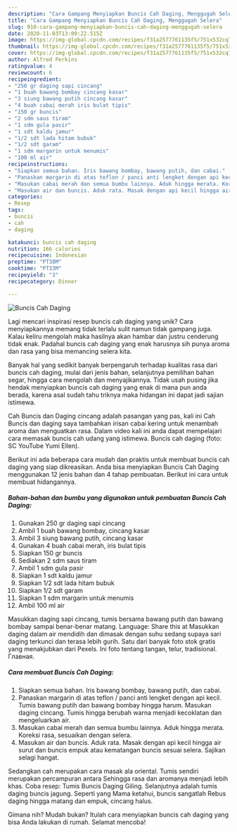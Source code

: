 ```yaml
---
description: "Cara Gampang Menyiapkan Buncis Cah Daging, Menggugah Selera"
title: "Cara Gampang Menyiapkan Buncis Cah Daging, Menggugah Selera"
slug: 910-cara-gampang-menyiapkan-buncis-cah-daging-menggugah-selera
date: 2020-11-03T13:09:22.515Z
image: https://img-global.cpcdn.com/recipes/f31a2577761135f5/751x532cq70/buncis-cah-daging-foto-resep-utama.jpg
thumbnail: https://img-global.cpcdn.com/recipes/f31a2577761135f5/751x532cq70/buncis-cah-daging-foto-resep-utama.jpg
cover: https://img-global.cpcdn.com/recipes/f31a2577761135f5/751x532cq70/buncis-cah-daging-foto-resep-utama.jpg
author: Alfred Perkins
ratingvalue: 4
reviewcount: 6
recipeingredient:
- "250 gr daging sapi cincang"
- "1 buah bawang bombay cincang kasar"
- "3 siung bawang putih cincang kasar"
- "4 buah cabai merah iris bulat tipis"
- "150 gr buncis"
- "2 sdm saus tiram"
- "1 sdm gula pasir"
- "1 sdt kaldu jamur"
- "1/2 sdt lada hitam bubuk"
- "1/2 sdt garam"
- "1 sdm margarin untuk menumis"
- "100 ml air"
recipeinstructions:
- "Siapkan semua bahan. Iris bawang bombay, bawang putih, dan cabai."
- "Panaskan margarin di atas teflon / panci anti lengket dengan api kecil. Tumis bawang putih dan bawang bombay hingga harum. Masukan daging cincang. Tumis hingga berubah warna menjadi kecoklatan dan mengeluarkan air."
- "Masukan cabai merah dan semua bumbu lainnya. Aduk hingga merata. Koreksi rasa, sesuaikan dengan selera."
- "Masukan air dan buncis. Aduk rata. Masak dengan api kecil hingga air surut dan buncis empuk atau kematangan buncis sesuai selera. Sajikan selagi hangat."
categories:
- Resep
tags:
- buncis
- cah
- daging

katakunci: buncis cah daging 
nutrition: 166 calories
recipecuisine: Indonesian
preptime: "PT38M"
cooktime: "PT33M"
recipeyield: "3"
recipecategory: Dinner

---
```



![Buncis Cah Daging](https://img-global.cpcdn.com/recipes/f31a2577761135f5/751x532cq70/buncis-cah-daging-foto-resep-utama.jpg)

Lagi mencari inspirasi resep buncis cah daging yang unik? Cara menyiapkannya memang tidak terlalu sulit namun tidak gampang juga. Kalau keliru mengolah maka hasilnya akan hambar dan justru cenderung tidak enak. Padahal buncis cah daging yang enak harusnya sih punya aroma dan rasa yang bisa memancing selera kita.

Banyak hal yang sedikit banyak berpengaruh terhadap kualitas rasa dari buncis cah daging, mulai dari jenis bahan, selanjutnya pemilihan bahan segar, hingga cara mengolah dan menyajikannya. Tidak usah pusing jika hendak menyiapkan buncis cah daging yang enak di mana pun anda berada, karena asal sudah tahu triknya maka hidangan ini dapat jadi sajian istimewa.

Cah Buncis dan Daging cincang adalah pasangan yang pas, kali ini Cah Buncis dan daging saya tambahkan irisan cabai kering untuk menambah aroma dan menguatkan rasa. Dalam video kali ini anda dapat mempelajari cara memasak buncis cah udang yang istimewa. Buncis cah daging (foto: SC YouTube Yumi Ellen).


Berikut ini ada beberapa cara mudah dan praktis untuk membuat buncis cah daging yang siap dikreasikan. Anda bisa menyiapkan Buncis Cah Daging menggunakan 12 jenis bahan dan 4 tahap pembuatan. Berikut ini cara untuk membuat hidangannya.

<!--inarticleads1-->

##### Bahan-bahan dan bumbu yang digunakan untuk pembuatan Buncis Cah Daging:

1. Gunakan 250 gr daging sapi cincang
1. Ambil 1 buah bawang bombay, cincang kasar
1. Ambil 3 siung bawang putih, cincang kasar
1. Gunakan 4 buah cabai merah, iris bulat tipis
1. Siapkan 150 gr buncis
1. Sediakan 2 sdm saus tiram
1. Ambil 1 sdm gula pasir
1. Siapkan 1 sdt kaldu jamur
1. Siapkan 1/2 sdt lada hitam bubuk
1. Siapkan 1/2 sdt garam
1. Siapkan 1 sdm margarin untuk menumis
1. Ambil 100 ml air


Masukkan daging sapi cincang, tumis bersama bawang putih dan bawang bombay sampai benar-benar matang. Language: Share this at Masukkan daging dalam air mendidih dan dimasak dengan suhu sedang supaya sari daging terkunci dan terasa lebih gurih. Satu dari banyak foto stok gratis yang menakjubkan dari Pexels. Ini foto tentang tangan, telur, tradisional. Главная. 

<!--inarticleads2-->

##### Cara membuat Buncis Cah Daging:

1. Siapkan semua bahan. Iris bawang bombay, bawang putih, dan cabai.
1. Panaskan margarin di atas teflon / panci anti lengket dengan api kecil. Tumis bawang putih dan bawang bombay hingga harum. Masukan daging cincang. Tumis hingga berubah warna menjadi kecoklatan dan mengeluarkan air.
1. Masukan cabai merah dan semua bumbu lainnya. Aduk hingga merata. Koreksi rasa, sesuaikan dengan selera.
1. Masukan air dan buncis. Aduk rata. Masak dengan api kecil hingga air surut dan buncis empuk atau kematangan buncis sesuai selera. Sajikan selagi hangat.


Sedangkan cah merupakan cara masak ala oriental. Tumis sendiri merupakan percampuran antara Sehingga rasa dan aromanya menjadi lebih khas. Coba resep: Tumis Buncis Daging Giling. Selanjutnya adalah tumis daging buncis jagung. Seperti yang Mama ketahui, buncis sangatlah Rebus daging hingga matang dan empuk, cincang halus. 

Gimana nih? Mudah bukan? Itulah cara menyiapkan buncis cah daging yang bisa Anda lakukan di rumah. Selamat mencoba!
